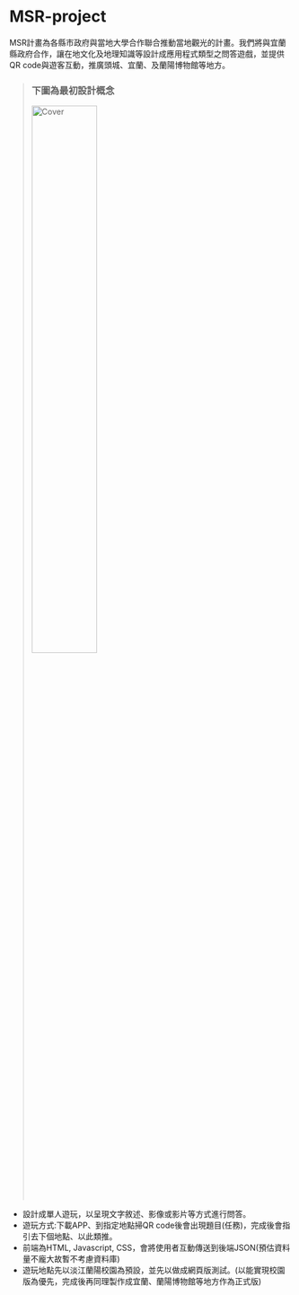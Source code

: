 # MSR-project

MSR計畫為各縣市政府與當地大學合作聯合推動當地觀光的計畫。我們將與宜蘭縣政府合作，讓在地文化及地理知識等設計成應用程式類型之問答遊戲，並提供QR code與遊客互動，推廣頭城、宜蘭、及蘭陽博物館等地方。

>### 下圖為最初設計概念
><img src="https://user-images.githubusercontent.com/62140029/140934108-d9b0d3ee-7d78-4e00-bb0f-6281e90862f4.png" alt="Cover" width="50%"/>


* 設計成單人遊玩，以呈現文字敘述、影像或影片等方式進行問答。
* 遊玩方式:下載APP、到指定地點掃QR code後會出現題目(任務)，完成後會指引去下個地點、以此類推。
* 前端為HTML, Javascript, CSS，會將使用者互動傳送到後端JSON(預估資料量不龐大故暫不考慮資料庫)
* 遊玩地點先以淡江蘭陽校園為預設，並先以做成網頁版測試。(以能實現校園版為優先，完成後再同理製作成宜蘭、蘭陽博物館等地方作為正式版)
